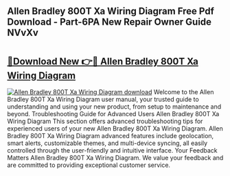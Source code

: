 ## Allen Bradley 800T Xa Wiring Diagram Free Pdf Download - Part-6PA New Repair Owner Guide NVvXv

# <h2><a href="http://dfiyug0.blite.top/?on=Allen+Bradley+800T+Xa+Wiring+Diagram">🔗Download New 👉🔴 Allen Bradley 800T Xa Wiring Diagram</a></h2>

[![Allen Bradley 800T Xa Wiring Diagram download](https://i.imgur.com/lujVjoI.png)](http://dfiyug0.blite.top/?on=Allen+Bradley+800T+Xa+Wiring+Diagram)
Welcome to the Allen Bradley 800T Xa Wiring Diagram user manual, your trusted guide to understanding and using your new product, from setup to maintenance and beyond. Troubleshooting Guide for Advanced Users Allen Bradley 800T Xa Wiring Diagram This section offers advanced troubleshooting tips for experienced users of your new Allen Bradley 800T Xa Wiring Diagram. Allen Bradley 800T Xa Wiring Diagram advanced features include geolocation, smart alerts, customizable themes, and multi-device syncing, all easily controlled through the user-friendly and intuitive interface. Your Feedback Matters Allen Bradley 800T Xa Wiring Diagram. We value your feedback and are committed to providing exceptional customer service.
